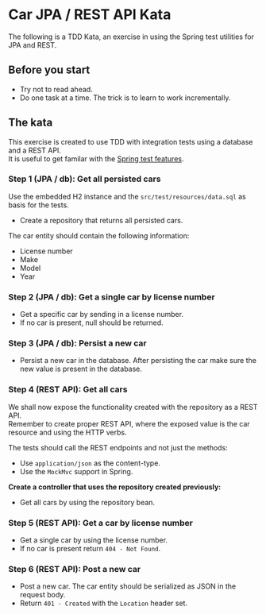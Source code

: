 # Car JPA / REST API Kata

The following is a TDD Kata, an exercise in using the Spring test utilities for JPA and REST.

## Before you start
* Try not to read ahead.
* Do one task at a time. The trick is to learn to work incrementally.

## The kata

This exercise is created to use TDD with integration tests using a database and a REST API.  
It is useful to get familar with the [Spring test features](https://spring.io/blog/2016/04/15/testing-improvements-in-spring-boot-1-4).

### Step 1 (JPA / db): Get all persisted cars
Use the embedded H2 instance and the `src/test/resources/data.sql` as basis for the tests.
* Create a repository that returns all persisted cars.

The car entity should contain the following information:
* License number
* Make
* Model
* Year

### Step 2 (JPA / db): Get a single car by license number
* Get a specific car by sending in a license number.
* If no car is present, null should be returned.

### Step 3 (JPA / db): Persist a new car
* Persist a new car in the database. After persisting the car make sure the new value is present in the database.

### Step 4 (REST API): Get all cars
We shall now expose the functionality created with the repository as a REST API.  
Remember to create proper REST API, where the exposed value is the car resource and using the HTTP verbs.

The tests should call the REST endpoints and not just the methods:
* Use `application/json` as the content-type.    
* Use the `MockMvc` support in Spring.

__Create a controller that uses the repository created previously:__
* Get all cars by using the repository bean.

### Step 5 (REST API): Get a car by license number
* Get a single car by using the license number.
* If no car is present return `404 - Not Found`.

### Step 6 (REST API): Post a new car
* Post a new car. The car entity should be serialized as JSON in the request body.
* Return `401 - Created` with the `Location` header set.
